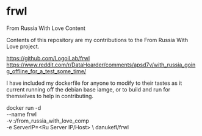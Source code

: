 # frwl
From Russia With Love Content

Contents of this repository are my contributions to the From Russia With Love project.

https://github.com/LogoiLab/frwl
https://www.reddit.com/r/DataHoarder/comments/apsd7v/with_russia_going_offline_for_a_test_some_time/

I have included my dockerfile for anyone to modify to their tastes as it current running off the debian base iamge, or to build and run for themselves to help in contributing.


docker run -d \
  --name frwl \
  -v <local volume>:/from_russia_with_love_comp \
  -e ServerIP=<Ru Server IP/Host> \ 
  danukefl/frwl
